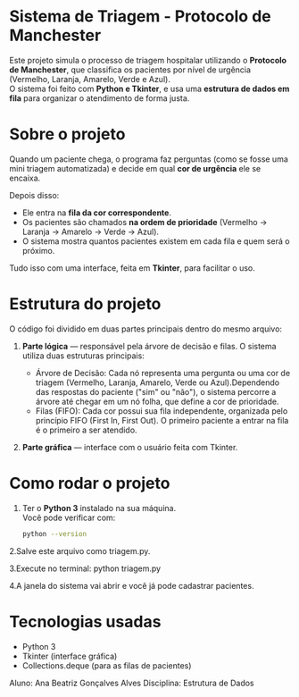
# Sistema de Triagem - Protocolo de Manchester

Este projeto simula o processo de triagem hospitalar utilizando o **Protocolo de Manchester**, 
que classifica os pacientes por nível de urgência (Vermelho, Laranja, Amarelo, Verde e Azul).  
O sistema foi feito com **Python e Tkinter**, e usa uma **estrutura de dados em fila** 
para organizar o atendimento de forma justa.

# Sobre o projeto

Quando um paciente chega, o programa faz perguntas (como se fosse uma mini triagem automatizada) 
e decide em qual **cor de urgência** ele se encaixa.

Depois disso:
- Ele entra na **fila da cor correspondente**.
- Os pacientes são chamados **na ordem de prioridade** (Vermelho → Laranja → Amarelo → Verde → Azul).
- O sistema mostra quantos pacientes existem em cada fila e quem será o próximo.

Tudo isso com uma interface, feita em **Tkinter**, para facilitar o uso.

# Estrutura do projeto

O código foi dividido em duas partes principais dentro do mesmo arquivo:

1. **Parte lógica** — responsável pela árvore de decisão e filas. 
    O sistema utiliza duas estruturas principais:
    - Árvore de Decisão: Cada nó representa uma pergunta ou uma cor de triagem (Vermelho, Laranja, Amarelo, Verde ou Azul).Dependendo das respostas do paciente ("sim" ou "não"), o sistema percorre a árvore até chegar em um nó folha, que define a cor de prioridade.
    - Filas (FIFO): Cada cor possui sua fila independente, organizada pelo princípio FIFO (First In, First Out). O primeiro paciente a entrar na fila é o primeiro a ser atendido.

2. **Parte gráfica** — interface com o usuário feita com Tkinter.

# Como rodar o projeto

1. Ter o **Python 3** instalado na sua máquina.  
   Você pode verificar com:
   ```bash
   python --version

2.Salve este arquivo como triagem.py.

3.Execute no terminal:  python triagem.py

4.A janela do sistema vai abrir e você já pode cadastrar pacientes.

# Tecnologias usadas
- Python 3
- Tkinter (interface gráfica)
- Collections.deque (para as filas de pacientes)

Aluno: Ana Beatriz Gonçalves Alves
Disciplina: Estrutura de Dados

